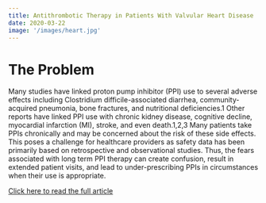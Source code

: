```yaml
---
title: Antithrombotic Therapy in Patients With Valvular Heart Disease 
date: 2020-03-22 
image: '/images/heart.jpg'
---
```


# The Problem
Many studies have linked proton pump inhibitor (PPI) use to several adverse effects including Clostridium difficile-associated diarrhea, community-acquired pneumonia, bone fractures, and nutritional deficiencies.1 Other reports have linked PPI use with chronic kidney disease, cognitive decline, myocardial infarction (MI), stroke, and even death.1,2,3 Many patients take PPIs chronically and may be concerned about the risk of these side effects. This poses a challenge for healthcare providers as safety data has been primarily based on retrospective and observational studies. Thus, the fears associated with long term PPI therapy can create confusion, result in extended patient visits, and lead to under-prescribing PPIs in circumstances when their use is appropriate. 

<a href="https://iforumrx.org/does-long-term-proton-pump-inhibitor-use-pump-up-your-risk-of-adverse-effects/" target="_blank">Click here to read the full article</a>